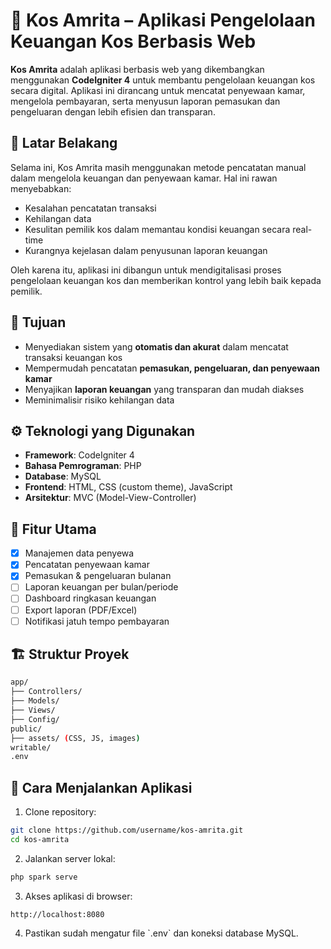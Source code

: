 # 🌿 Kos Amrita – Aplikasi Pengelolaan Keuangan Kos Berbasis Web

**Kos Amrita** adalah aplikasi berbasis web yang dikembangkan menggunakan **CodeIgniter 4** untuk membantu pengelolaan keuangan kos secara digital. Aplikasi ini dirancang untuk mencatat penyewaan kamar, mengelola pembayaran, serta menyusun laporan pemasukan dan pengeluaran dengan lebih efisien dan transparan.

## 📌 Latar Belakang

Selama ini, Kos Amrita masih menggunakan metode pencatatan manual dalam mengelola keuangan dan penyewaan kamar. Hal ini rawan menyebabkan:

- Kesalahan pencatatan transaksi
- Kehilangan data
- Kesulitan pemilik kos dalam memantau kondisi keuangan secara real-time
- Kurangnya kejelasan dalam penyusunan laporan keuangan

Oleh karena itu, aplikasi ini dibangun untuk mendigitalisasi proses pengelolaan keuangan kos dan memberikan kontrol yang lebih baik kepada pemilik.

## 🎯 Tujuan

- Menyediakan sistem yang **otomatis dan akurat** dalam mencatat transaksi keuangan kos
- Mempermudah pencatatan **pemasukan, pengeluaran, dan penyewaan kamar**
- Menyajikan **laporan keuangan** yang transparan dan mudah diakses
- Meminimalisir risiko kehilangan data

## ⚙️ Teknologi yang Digunakan

- **Framework**: CodeIgniter 4
- **Bahasa Pemrograman**: PHP
- **Database**: MySQL
- **Frontend**: HTML, CSS (custom theme), JavaScript
- **Arsitektur**: MVC (Model-View-Controller)

## 🧩 Fitur Utama

- [x] Manajemen data penyewa
- [x] Pencatatan penyewaan kamar
- [x] Pemasukan & pengeluaran bulanan
- [ ] Laporan keuangan per bulan/periode
- [ ] Dashboard ringkasan keuangan
- [ ] Export laporan (PDF/Excel)
- [ ] Notifikasi jatuh tempo pembayaran

## 🏗️ Struktur Proyek

```bash
app/
├── Controllers/
├── Models/
├── Views/
├── Config/
public/
├── assets/ (CSS, JS, images)
writable/
.env
```

## 🚀 Cara Menjalankan Aplikasi

1. Clone repository:

```bash
git clone https://github.com/username/kos-amrita.git
cd kos-amrita
```

2. Jalankan server lokal:

```bash
php spark serve
```

3. Akses aplikasi di browser:

```
http://localhost:8080
```

4. Pastikan sudah mengatur file \`.env\` dan koneksi database MySQL.
